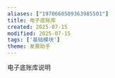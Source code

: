 ```yaml
---
aliases: ["1970660509363985501"]
title: 电子底账库
created: 2025-07-15
modified: 2025-07-15
tags: ['基础模块']
theme: 发票助手
---
```


电子底账库说明